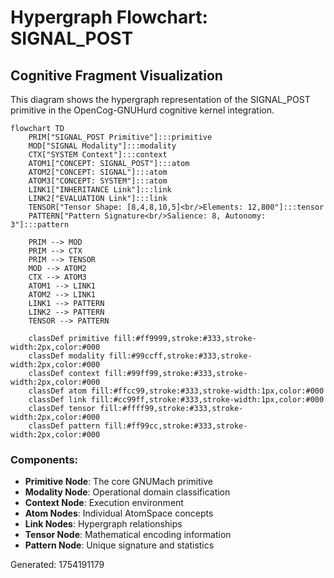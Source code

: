 # Hypergraph Flowchart: SIGNAL_POST

## Cognitive Fragment Visualization

This diagram shows the hypergraph representation of the SIGNAL_POST primitive in the OpenCog-GNUHurd cognitive kernel integration.

```mermaid
flowchart TD
    PRIM["SIGNAL_POST Primitive"]:::primitive
    MOD["SIGNAL Modality"]:::modality
    CTX["SYSTEM Context"]:::context
    ATOM1["CONCEPT: SIGNAL_POST"]:::atom
    ATOM2["CONCEPT: SIGNAL"]:::atom
    ATOM3["CONCEPT: SYSTEM"]:::atom
    LINK1["INHERITANCE Link"]:::link
    LINK2["EVALUATION Link"]:::link
    TENSOR["Tensor Shape: [8,4,8,10,5]<br/>Elements: 12,800"]:::tensor
    PATTERN["Pattern Signature<br/>Salience: 8, Autonomy: 3"]:::pattern

    PRIM --> MOD
    PRIM --> CTX
    PRIM --> TENSOR
    MOD --> ATOM2
    CTX --> ATOM3
    ATOM1 --> LINK1
    ATOM2 --> LINK1
    LINK1 --> PATTERN
    LINK2 --> PATTERN
    TENSOR --> PATTERN

    classDef primitive fill:#ff9999,stroke:#333,stroke-width:2px,color:#000
    classDef modality fill:#99ccff,stroke:#333,stroke-width:2px,color:#000
    classDef context fill:#99ff99,stroke:#333,stroke-width:2px,color:#000
    classDef atom fill:#ffcc99,stroke:#333,stroke-width:1px,color:#000
    classDef link fill:#cc99ff,stroke:#333,stroke-width:1px,color:#000
    classDef tensor fill:#ffff99,stroke:#333,stroke-width:2px,color:#000
    classDef pattern fill:#ff99cc,stroke:#333,stroke-width:2px,color:#000
```

### Components:
- **Primitive Node**: The core GNUMach primitive
- **Modality Node**: Operational domain classification
- **Context Node**: Execution environment
- **Atom Nodes**: Individual AtomSpace concepts
- **Link Nodes**: Hypergraph relationships
- **Tensor Node**: Mathematical encoding information
- **Pattern Node**: Unique signature and statistics

Generated: 1754191179
